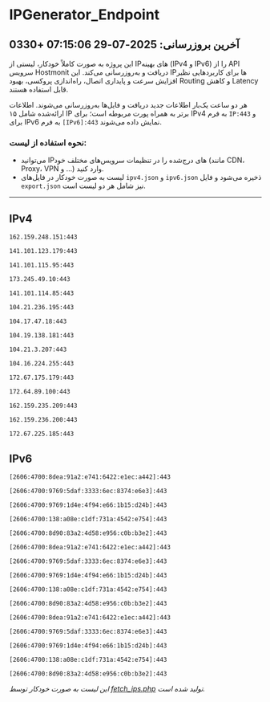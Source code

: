 # IPGenerator_Endpoint

## آخرین بروزرسانی: 2025-07-29 07:15:06 +0330

این پروژه به صورت کاملاً خودکار، لیستی از IPهای بهینه (IPv4 و IPv6) را از API سرویس Hostmonit دریافت و به‌روزرسانی می‌کند. این IPها برای کاربردهایی نظیر افزایش سرعت و پایداری اتصال، راه‌اندازی پروکسی، بهبود Routing و کاهش Latency قابل استفاده هستند.

هر دو ساعت یک‌بار اطلاعات جدید دریافت و فایل‌ها به‌روزرسانی می‌شوند. اطلاعات ارائه‌شده شامل ۱۵ IP برتر به همراه پورت مربوطه است؛ برای IPv4 به فرم `IP:443` و برای IPv6 به فرم `[IPv6]:443` نمایش داده می‌شوند.

### نحوه استفاده از لیست:
- می‌توانید IPهای درج‌شده را در تنظیمات سرویس‌های مختلف خود (مانند CDN، Proxy، VPN و ...) وارد کنید.
- لیست به صورت خودکار در فایل‌های `ipv4.json` و `ipv6.json` ذخیره می‌شود و فایل `export.json` نیز شامل هر دو لیست است.

---

## IPv4
```
162.159.248.151:443
```
```
141.101.123.179:443
```
```
141.101.115.95:443
```
```
173.245.49.10:443
```
```
141.101.114.85:443
```
```
104.21.236.195:443
```
```
104.17.47.18:443
```
```
104.19.138.181:443
```
```
104.21.3.207:443
```
```
104.16.224.255:443
```
```
172.67.175.179:443
```
```
172.64.89.100:443
```
```
162.159.235.209:443
```
```
162.159.236.200:443
```
```
172.67.225.185:443
```

## IPv6
```
[2606:4700:8dea:91a2:e741:6422:e1ec:a442]:443
```
```
[2606:4700:9769:5daf:3333:6ec:8374:e6e3]:443
```
```
[2606:4700:9769:1d4e:4f94:e66:1b15:d24b]:443
```
```
[2606:4700:138:a08e:c1df:731a:4542:e754]:443
```
```
[2606:4700:8d90:83a2:4d58:e956:c0b:b3e2]:443
```
```
[2606:4700:8dea:91a2:e741:6422:e1ec:a442]:443
```
```
[2606:4700:9769:5daf:3333:6ec:8374:e6e3]:443
```
```
[2606:4700:9769:1d4e:4f94:e66:1b15:d24b]:443
```
```
[2606:4700:138:a08e:c1df:731a:4542:e754]:443
```
```
[2606:4700:8d90:83a2:4d58:e956:c0b:b3e2]:443
```
```
[2606:4700:8dea:91a2:e741:6422:e1ec:a442]:443
```
```
[2606:4700:9769:5daf:3333:6ec:8374:e6e3]:443
```
```
[2606:4700:9769:1d4e:4f94:e66:1b15:d24b]:443
```
```
[2606:4700:138:a08e:c1df:731a:4542:e754]:443
```
```
[2606:4700:8d90:83a2:4d58:e956:c0b:b3e2]:443
```

*این لیست به صورت خودکار توسط [fetch_ips.php](scripts/fetch_ips.php) تولید شده است.*
